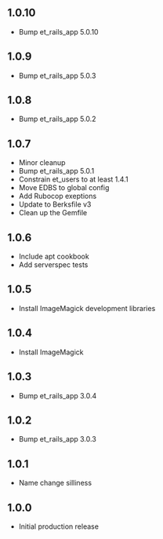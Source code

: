 ## 1.0.10

* Bump et_rails_app 5.0.10

## 1.0.9

* Bump et_rails_app 5.0.3

## 1.0.8

* Bump et_rails_app 5.0.2

## 1.0.7

* Minor cleanup
* Bump et_rails_app 5.0.1
* Constrain et_users to at least 1.4.1
* Move EDBS to global config
* Add Rubocop exeptions
* Update to Berksfile v3
* Clean up the Gemfile

## 1.0.6

* Include apt cookbook
* Add serverspec tests

## 1.0.5

* Install ImageMagick development libraries

## 1.0.4

* Install ImageMagick

## 1.0.3

* Bump et_rails_app 3.0.4

## 1.0.2

* Bump et_rails_app 3.0.3

## 1.0.1

* Name change silliness

## 1.0.0

* Initial production release
